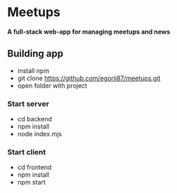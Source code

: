 # Meetups

**A full-stack web-app for managing meetups and news**

## Building app

* install npm
* git clone https://github.com/egorii87/meetups.git
* open folder with project
  
### Start server
* cd backend
* npm install
* node index.mjs

### Start client
* cd frontend
* npm install
* npm start
